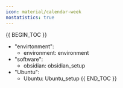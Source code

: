 ```yaml
---
icon: material/calendar-week
nostatistics: true
---
```


{{ BEGIN_TOC }}
- "envirtonment":
    - environment: environment
- "software":
    - obsidian: obsidian_setup
- "Ubuntu":
    - Ubuntu: Ubuntu_setup
{{ END_TOC }}